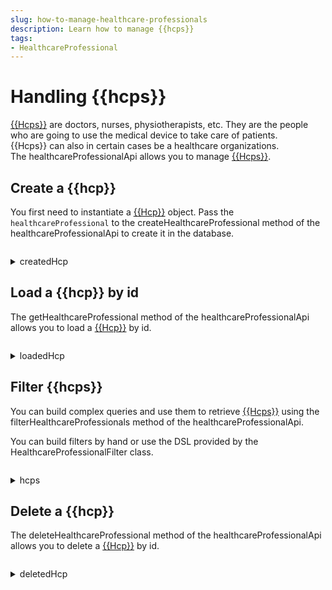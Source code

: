 ```yaml
---
slug: how-to-manage-healthcare-professionals
description: Learn how to manage {{hcps}}
tags:
- HealthcareProfessional
---
```

# Handling {{hcps}}

[{{Hcps}}](/{{sdk}}/glossary#data-owner) are doctors, nurses, physiotherapists, etc. They are the 
people who are going to use the medical device to take care of patients.  
{{Hcps}} can also in certain cases be a healthcare organizations.  
The healthcareProfessionalApi allows you to manage [{{Hcps}}](../references/classes/HealthcareProfessional.md).

## Create a {{hcp}}

You first need to instantiate a [{{Hcp}}](../references/classes/HealthcareProfessional.md) object.
Pass the `healthcareProfessional` to the createHealthcareProfessional method of the healthcareProfessionalApi to create it in the database.

<!-- file://code-samples/{{sdk}}/how-to/manage-healthcare-professionals/index.mts snippet:Create a {{hcp}}-->
```typescript
```

<!-- output://code-samples/{{sdk}}/how-to/manage-healthcare-professionals/createdHcp.txt -->
<details>
<summary>createdHcp</summary>

```json
```
</details>

## Load a {{hcp}} by id

The getHealthcareProfessional method of the healthcareProfessionalApi allows you to load a [{{Hcp}}](../references/classes/HealthcareProfessional.md) by id.

<!-- file://code-samples/{{sdk}}/how-to/manage-healthcare-professionals/index.mts snippet:Load a {{hcp}} by id-->
```typescript
```

<!-- output://code-samples/{{sdk}}/how-to/manage-healthcare-professionals/loadedHcp.txt -->
<details>
<summary>loadedHcp</summary>

```json
```
</details>

## Filter {{hcps}}

You can build complex queries and use them to retrieve [{{Hcps}}](../references/classes/HealthcareProfessional.md) using the filterHealthcareProfessionals method of the healthcareProfessionalApi.

You can build filters by hand or use the DSL provided by the HealthcareProfessionalFilter class.

<!-- file://code-samples/{{sdk}}/how-to/manage-healthcare-professionals/index.mts snippet:Filter {{hcps}}-->
```typescript
```

<!-- output://code-samples/{{sdk}}/how-to/manage-healthcare-professionals/hcps.txt -->
<details>
<summary>hcps</summary>

```json
```
</details>

## Delete a {{hcp}}

The deleteHealthcareProfessional method of the healthcareProfessionalApi allows you to delete a [{{Hcp}}](../references/classes/HealthcareProfessional.md) by id.

<!-- file://code-samples/{{sdk}}/how-to/manage-healthcare-professionals/index.mts snippet:Delete a {{hcp}}-->
```typescript
```

<!-- output://code-samples/{{sdk}}/how-to/manage-healthcare-professionals/deletedHcp.txt -->
<details>
<summary>deletedHcp</summary>

```text
```
</details>
